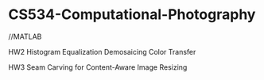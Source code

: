 # CS534-Computational-Photography

//MATLAB 

HW2
Histogram Equalization
Demosaicing
Color Transfer

HW3
Seam Carving for Content-Aware Image Resizing
